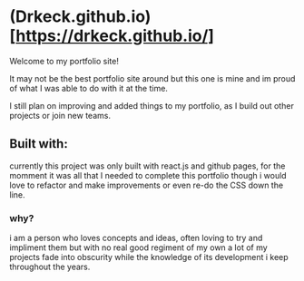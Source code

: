 # (Drkeck.github.io)[https://drkeck.github.io/]
Welcome to my portfolio site!

It may not be the best portfolio site around but this one is mine and im proud of what I was able to do with it at the time.

I still plan on improving and added things to my portfolio, as I build out other projects or join new teams.

## Built with:
currently this project was only built with react.js and github pages, for the momment it was all that I needed to complete this portfolio though i would love to refactor and make improvements or even re-do the CSS down the line.

### why?

i am a person who loves concepts and ideas, often loving to try and impliment them but with no real good regiment of my own a lot of my projects fade into obscurity while the knowledge of its development i keep throughout the years.
